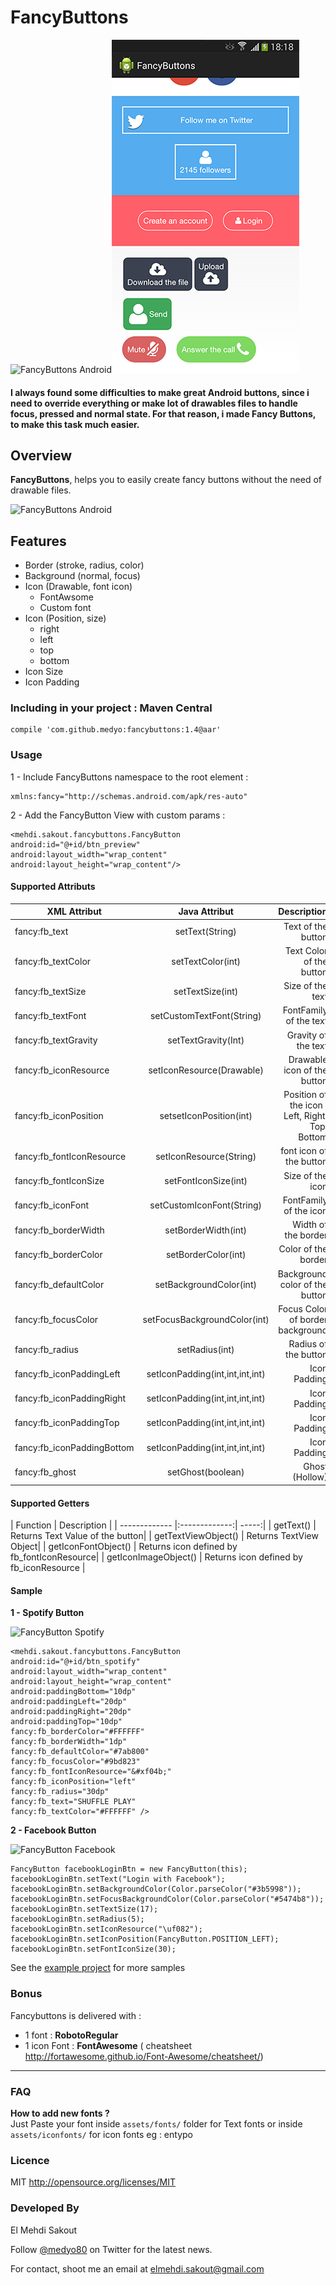 # FancyButtons

![FancyButtons Android](https://raw.github.com/medyo/fancybuttons/master/screenshots/fancy.png)![FancyButtons Android](/screenshots/fancy2.png)

#### I always found some difficulties to make great Android buttons, since i need to override everything or make lot of drawables files to handle focus, pressed and normal state. For that reason, i made Fancy Buttons, to make this task much easier.

## Overview
**FancyButtons**, helps you to easily create fancy buttons without the need of drawable files.

![FancyButtons Android](https://raw.github.com/medyo/fancybuttons/master/screenshots/no-drawables.png)

## Features

* Border (stroke, radius, color)
* Background (normal, focus)
* Icon (Drawable, font icon)
	* FontAwsome
	* Custom font
* Icon (Position, size)
    * right
    * left
    * top
    * bottom  
* Icon Size
* Icon Padding

### Including in your project : Maven Central

	compile 'com.github.medyo:fancybuttons:1.4@aar'

### Usage

1 - Include FancyButtons namespace to the root element :

	xmlns:fancy="http://schemas.android.com/apk/res-auto"

2 - Add the FancyButton View with custom params :

	<mehdi.sakout.fancybuttons.FancyButton
	android:id="@+id/btn_preview"
	android:layout_width="wrap_content"
	android:layout_height="wrap_content"/>

####  Supported Attributs

| XML Attribut        | Java Attribut           | Description  |
| ------------- |:-------------:| -----:|
| fancy:fb_text      | setText(String)     | Text of the button |
| fancy:fb_textColor     | setTextColor(int)      |  Text Color of the button |
| fancy:fb_textSize | setTextSize(int)      |    Size of the text |
| fancy:fb_textFont | setCustomTextFont(String)      |    FontFamily of the text|
| fancy:fb_textGravity | setTextGravity(Int)      |    Gravity of the text|
| fancy:fb_iconResource | setIconResource(Drawable)      |    Drawable icon of the button|
| fancy:fb_iconPosition | setsetIconPosition(int)      |    Position of the icon : Left, Right, Top, Bottom|
| fancy:fb_fontIconResource | setIconResource(String)      |    font icon of the button|
| fancy:fb_fontIconSize | setFontIconSize(int)      |    Size of the icon |
| fancy:fb_iconFont | setCustomIconFont(String)      |    FontFamily of the icon|
| fancy:fb_borderWidth | setBorderWidth(int)      |    Width of the border|
| fancy:fb_borderColor | setBorderColor(int)      |    Color of the border|
| fancy:fb_defaultColor | setBackgroundColor(int)      |    Background color of the button|
| fancy:fb_focusColor | setFocusBackgroundColor(int)      |    Focus Color of border background|
| fancy:fb_radius | setRadius(int)      |    Radius of the button|
| fancy:fb_iconPaddingLeft | setIconPadding(int,int,int,int)      |    Icon Padding|
| fancy:fb_iconPaddingRight | setIconPadding(int,int,int,int)      |    Icon Padding|
| fancy:fb_iconPaddingTop | setIconPadding(int,int,int,int)      |    Icon Padding|
| fancy:fb_iconPaddingBottom | setIconPadding(int,int,int,int)      |    Icon Padding|
| fancy:fb_ghost | setGhost(boolean)      |    Ghost (Hollow)|

####  Supported Getters

| Function        | Description  |
| ------------- |:-------------:| -----:|
| getText() | Returns Text Value of the button|
| getTextViewObject() | Returns TextView Object|
| getIconFontObject() | Returns icon defined by fb_fontIconResource|
| getIconImageObject() | Returns icon defined by fb_iconResource |

#### Sample

**1 - Spotify Button**  

![FancyButton Spotify](https://raw.github.com/medyo/fancybuttons/master/screenshots/spotify-button.png)  

	<mehdi.sakout.fancybuttons.FancyButton
	android:id="@+id/btn_spotify"
	android:layout_width="wrap_content"
	android:layout_height="wrap_content"
	android:paddingBottom="10dp"
	android:paddingLeft="20dp"
	android:paddingRight="20dp"
	android:paddingTop="10dp"
	fancy:fb_borderColor="#FFFFFF"
	fancy:fb_borderWidth="1dp"
	fancy:fb_defaultColor="#7ab800"
	fancy:fb_focusColor="#9bd823"
	fancy:fb_fontIconResource="&#xf04b;"
	fancy:fb_iconPosition="left"
	fancy:fb_radius="30dp"
	fancy:fb_text="SHUFFLE PLAY"
	fancy:fb_textColor="#FFFFFF" />

**2 - Facebook Button**

![FancyButton Facebook](https://raw.github.com/medyo/fancybuttons/master/screenshots/facebook-button.png)  

    FancyButton facebookLoginBtn = new FancyButton(this);
    facebookLoginBtn.setText("Login with Facebook");
    facebookLoginBtn.setBackgroundColor(Color.parseColor("#3b5998"));
    facebookLoginBtn.setFocusBackgroundColor(Color.parseColor("#5474b8"));
    facebookLoginBtn.setTextSize(17);
    facebookLoginBtn.setRadius(5);
    facebookLoginBtn.setIconResource("\uf082");
    facebookLoginBtn.setIconPosition(FancyButton.POSITION_LEFT);
    facebookLoginBtn.setFontIconSize(30);

See the [example project](https://github.com/medyo/fancybuttons/tree/master/samples/src/main/java/mehdi/sakout/fancybuttons/samples) for more samples

### Bonus

Fancybuttons is delivered with :  

* 1 font : **RobotoRegular**
* 1 icon Font : **FontAwesome** ( cheatsheet http://fortawesome.github.io/Font-Awesome/cheatsheet/)

- - - -

### FAQ

**How to add new fonts ?**  
Just Paste your font inside `assets/fonts/` folder for Text fonts or inside `assets/iconfonts/` for icon fonts eg : entypo


### Licence

MIT
http://opensource.org/licenses/MIT

### Developed By

El Mehdi Sakout

Follow [@medyo80](http://twitter.com/medyo80) on Twitter for the latest news.

For contact, shoot me an email at <elmehdi.sakout@gmail.com>
